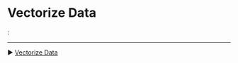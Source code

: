 ﻿# Vectorize Data

:

___

▶ [Vectorize Data](https://github.com/lennilobel/sql2022-workshop-hol-vegas2025/tree/master/HOL/4.%20AI%20Features/1.%20Vectorize%20Data)
